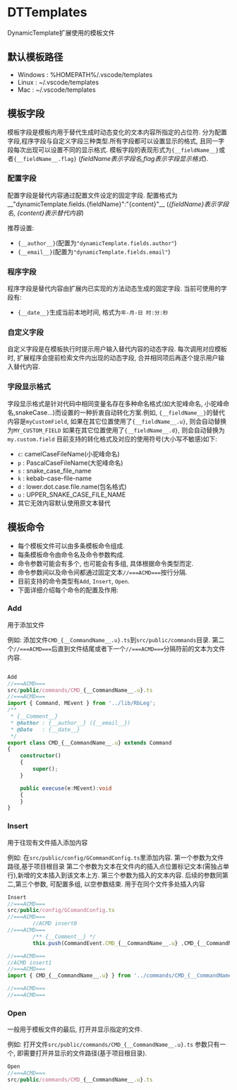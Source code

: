 # DTTemplates

DynamicTemplate扩展使用的模板文件

## 默认模板路径

* Windows : %HOMEPATH%/.vscode/templates
* Linux : ~/.vscode/templates
* Mac : ~/.vscode/templates

## 模板字段

模板字段是模板内用于替代生成时动态变化的文本内容所指定的占位符.
分为配置字段,程序字段与自定义字段三种类型.所有字段都可以设置显示的格式,
且同一字段每次出现可以设置不同的显示格式.
模板字段的表现形式为`{__fieldName__}`或者`{__fieldName__.flag}`
(_fieldName表示字段名,flag表示字段显示格式_).

### 配置字段

配置字段是替代内容通过配置文件设定的固定字段.
配置格式为__"dynamicTemplate.fields.{fieldName}":"{content}"__
(_{fieldName}表示字段名_, _{content}表示替代内容_)

推荐设置:

* `{__author__}`(配置为`"dynamicTemplate.fields.author"`)
* `{__email__}`(配置为`"dynamicTemplate.fields.email"`)

### 程序字段

程序字段是替代内容由扩展内已实现的方法动态生成的固定字段.
当前可使用的字段有:

* `{__date__}`生成当前本地时间, 格式为`年-月-日 时:分:秒`

### 自定义字段

自定义字段是在模板执行时提示用户输入替代内容的动态字段.
每次调用对应模板时, 扩展程序会提前检索文件内出现的动态字段,
合并相同项后再逐个提示用户输入替代内容.

### 字段显示格式

字段显示格式是针对代码中相同变量名存在多种命名格式(如大驼峰命名,
小驼峰命名,snakeCase...)而设置的一种折衷自动转化方案.例如,
`{__fieldName__}`的替代内容是`myCustomField`,
如果在其它位置使用了`{__fieldName__.u}`, 则会自动替换为`MY_CUSTOM_FIELD`
如果在其它位置使用了`{__fieldName__.d}`, 则会自动替换为`my.custom.field`
目前支持的转化格式及对应的使用符号(大小写不敏感)如下:

* `c`: camelCaseFileName(小驼峰命名)
* `p` : PascalCaseFileName(大驼峰命名)
* `s` : snake_case_file_name
* `k` : kebab-case-file-name
* `d` : lower.dot.case.file.name(包名格式)
* `u` : UPPER_SNAKE_CASE_FILE_NAME
* 其它无效内容默认使用原文本替代

## 模板命令

* 每个模板文件可以由多条模板命令组成.
* 每条模板命令由命令名及命令参数构成.
* 命令参数可能会有多个, 也可能会有多组, 具体根据命令类型而定.
* 命令参数间以及命令间都通过固定文本`//===ACMD===`按行分隔.
* 目前支持的命令类型有`Add`, `Insert`, `Open`.
* 下面详细介绍每个命令的配置及作用:

### Add

用于添加文件

例如:
添加文件`CMD_{__CommandName__.u}.ts`到`src/public/commands`目录.
第二个`//===ACMD===`后直到文件结尾或者下一个`//===ACMD===`分隔符前的文本为文件内容.

```typescript

Add
//===ACMD===
src/public/commands/CMD_{__CommandName__.u}.ts
//===ACMD===
import { Command, MEvent } from '../lib/RbLeg';
/**
 * {__Comment__}
 * @Author : {__author__} ({__email__})
 * @Date   : {__date__}
 */
export class CMD_{__CommandName__.u} extends Command
{
    constructor()
    {
        super();
    }

    public execuse(e:MEvent):void
    {
    }
}

```

### Insert

用于往现有文件插入添加内容

例如:
在`src/public/config/GCommandConfig.ts`里添加内容.
第一个参数为文件路径,基于项目根目录
第二个参数为文本在文件内的插入点位置标记文本(需独占单行),新增的文本插入到该文本上方.
第三个参数为插入的文本内容.
后续的参数同第二,第三个参数, 可配置多组, 以空参数结束. 用于在同个文件多处插入内容

```typescript
Insert
//===ACMD===
src/public/config/GComandConfig.ts
//===ACMD===
        //ACMD insert0
//===ACMD===
        /** {__Comment__} */
        this.push(CommandEvent.CMD_{__CommandName__.u} ,CMD_{__CommandName__.u});

//===ACMD===
//ACMD insert1
//===ACMD===
import { CMD_{__CommandName__.u} } from '../commands/CMD_{__CommandName__.u}';

//===ACMD===
//===ACMD===
```

### Open

一般用于模板文件的最后, 打开并显示指定的文件.

例如:
打开文件`src/public/commands/CMD_{__CommandName__.u}.ts`
参数只有一个, 即需要打开并显示的文件路径(基于项目根目录).

```typescript
Open
//===ACMD===
src/public/commands/CMD_{__CommandName__.u}.ts
```

